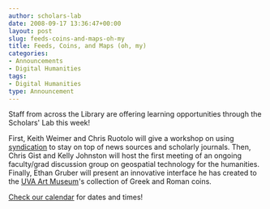 ```yaml
---
author: scholars-lab
date: 2008-09-17 13:36:47+00:00
layout: post
slug: feeds-coins-and-maps-oh-my
title: Feeds, Coins, and Maps (oh, my)
categories:
- Announcements
- Digital Humanities
tags:
- Digital Humanities
type: Announcement
---
```


Staff from across the Library are offering learning opportunities through the Scholars' Lab this week!

First, Keith Weimer and Chris Ruotolo will give a workshop on using [syndication](http://en.wikipedia.org/wiki/Web_feed) to stay on top of news sources and scholarly journals.  Then, Chris Gist and Kelly Johnston will host the first meeting of an ongoing faculty/grad discussion group on geospatial technology for the humanities.  Finally, Ethan Gruber will present an innovative interface he has created to the [UVA Art Museum](http://www.virginia.edu/artmuseum/)'s collection of Greek and Roman coins.

[Check our calendar](http://www2.scholarslab.org/about/events.html#/?p=251) for dates and times!
